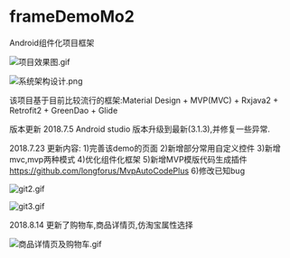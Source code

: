 # frameDemoMo2
Android组件化项目框架

![项目效果图.gif](https://upload-images.jianshu.io/upload_images/4167938-b38eb1c086e79923.gif?imageMogr2/auto-orient/strip)

![系统架构设计.png](https://upload-images.jianshu.io/upload_images/4167938-97aaff025ce55320.png?imageMogr2/auto-orient/strip%7CimageView2/2/w/1240)

该项目基于目前比较流行的框架:Material Design + MVP(MVC) + Rxjava2 + Retrofit2 + GreenDao + Glide


版本更新
  2018.7.5 Android studio 版本升级到最新(3.1.3),并修复一些异常.
  
  2018.7.23 更新内容:
  1)完善该demo的页面
  2)新增部分常用自定义控件
  3)新增mvc,mvp两种模式
  4)优化组件化框架
  5)新增MVP模版代码生成插件 https://github.com/longforus/MvpAutoCodePlus
  6)修改已知bug
  
  ![git2.gif](https://upload-images.jianshu.io/upload_images/4167938-5dc6c26b8a415172.gif?imageMogr2/auto-orient/strip)
  
  ![git3.gif](https://upload-images.jianshu.io/upload_images/4167938-9a7991663198bfd9.gif?imageMogr2/auto-orient/strip)
  
  
  2018.8.14
  更新了购物车,商品详情页,仿淘宝属性选择
  
  ![商品详情页及购物车.gif](https://upload-images.jianshu.io/upload_images/4167938-b0ec67226ca47b88.gif?imageMogr2/auto-orient/strip)
  
